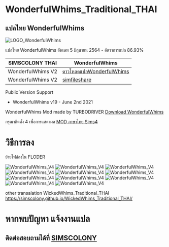 # WonderfulWhims_Traditional_THAI

## แปลไทย WonderfulWhims

![LOGO_WonderfulWhims](https://img.itch.zone/aW1nLzQyNjc4NDEucG5n/original/bivTAu.png)

 แปลไทย WonderfulWhims อัพเดท 5 มิถุนายน 2564  - อัตราการแปล 86.93%

| SIMSCOLONY THAI| WonderfulWhims|
| ------------- | ------------- |
| WonderfulWhims V2| [ดาวโหลดแปลWonderfulWhims](https://github.com/simscolony/WonderfulWhims_Traditional_THAI/raw/main/%5BSIMSCOLONY%5DWonderfulWhims_THAI_V4.package) |
| WonderfulWhims V2| [simfileshare]() |


Public Version Support
 - WonderfulWhims v19 - June 2nd 2021

WonderfulWhims Mod made by TURBODRIVER   [Download WonderfulWhims](https://wonderfulwhims.com/) 

กรุณาติดตั้ง 4 เพื่อการแสดงผล [MOD ภาษาไทย Sims4](https://simcolony.github.io/TS4THDEMO/)

# วิธีการลง
ย้ายไฟล์ลงใน FLODER

![WonderfulWhims_V4](https://github.com/simscolony/WonderfulWhims_Traditional_THAI/blob/main/SS/Won2.jpg?raw=true)
![WonderfulWhims_V4](https://github.com/simscolony/WonderfulWhims_Traditional_THAI/blob/main/SS/Won3.jpg?raw=true)
![WonderfulWhims_V4](https://github.com/simscolony/WonderfulWhims_Traditional_THAI/blob/main/SS/Won4.jpg?raw=true)
![WonderfulWhims_V4](https://github.com/simscolony/WonderfulWhims_Traditional_THAI/blob/main/SS/Won5.jpg?raw=true)
![WonderfulWhims_V4](https://github.com/simscolony/WonderfulWhims_Traditional_THAI/blob/main/SS/Won6.jpg?raw=true)
![WonderfulWhims_V4](https://github.com/simscolony/WonderfulWhims_Traditional_THAI/blob/main/SS/Won7.jpg?raw=true)
![WonderfulWhims_V4](https://github.com/simscolony/WonderfulWhims_Traditional_THAI/blob/main/SS/Won8.jpg?raw=true)
![WonderfulWhims_V4](https://github.com/simscolony/WonderfulWhims_Traditional_THAI/blob/main/SS/Won9.jpg?raw=true)
![WonderfulWhims_V4](https://github.com/simscolony/WonderfulWhims_Traditional_THAI/blob/main/SS/Won10.jpg?raw=true)
![WonderfulWhims_V4](https://github.com/simscolony/WonderfulWhims_Traditional_THAI/blob/main/SS/Won11.jpg?raw=true)
![WonderfulWhims_V4](https://github.com/simscolony/WonderfulWhims_Traditional_THAI/blob/main/SS/Won12.jpg?raw=true)

other transalation
WickedWhims_Traditional_THAI
https://simscolony.github.io/WickedWhims_Traditional_THAI/

# หากพบปัญหา แจ้งงานแปล
## ติดต่อสอบถามได้ที่ [SIMSCOLONY](https://www.facebook.com/SimsColony/)

